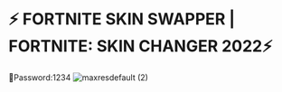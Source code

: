 # ⚡️ FORTNITE SKIN SWAPPER | FORTNITE: SKIN CHANGER 2022⚡️ 
🔑Password:1234
![maxresdefault (2)](https://user-images.githubusercontent.com/113033715/193472535-80d9f01f-edb7-464a-a814-ebc19f9c5700.jpg)


